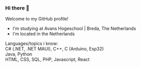 ### Hi there 👋
Welcome to my GitHub profile!

- I'm studying at Avans Hogeschool | Breda, The Netherlands
- I'm located in the Netherlands

Languages/topics i know: <br>
C# (.NET, .NET MAUI), C++, C (Arduino, Esp32) <br>
Java, Python <br>
HTML, CSS, SQL, PHP, Javascript, React <br>
